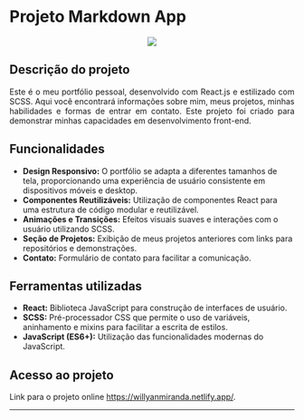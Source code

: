 # Projeto Markdown App


<p align="center">
   <img src="http://img.shields.io/static/v1?label=STATUS&message=FINALIZADO&color=RED&style=for-the-badge" #vitrinedev/>
</p>

## Descrição do projeto 

<p align="justify">
Este é o meu portfólio pessoal, desenvolvido com React.js e estilizado com SCSS. Aqui você encontrará informações sobre mim, meus projetos, minhas habilidades e formas de entrar em contato. Este projeto foi criado para demonstrar minhas capacidades em desenvolvimento front-end.
</p>


###

## Funcionalidades

- **Design Responsivo:** O portfólio se adapta a diferentes tamanhos de tela, proporcionando uma experiência de usuário consistente em dispositivos móveis e desktop.
- **Componentes Reutilizáveis:** Utilização de componentes React para uma estrutura de código modular e reutilizável.
- **Animações e Transições:** Efeitos visuais suaves e interações com o usuário utilizando SCSS.
- **Seção de Projetos:** Exibição de meus projetos anteriores com links para repositórios e demonstrações.
- **Contato:** Formulário de contato para facilitar a comunicação.

###

## Ferramentas utilizadas

- **React:** Biblioteca JavaScript para construção de interfaces de usuário.
- **SCSS:** Pré-processador CSS que permite o uso de variáveis, aninhamento e mixins para facilitar a escrita de estilos.
- **JavaScript (ES6+):** Utilização das funcionalidades modernas do JavaScript.

###

## Acesso ao projeto

Link para o projeto online https://willyanmiranda.netlify.app/.

<hr>

